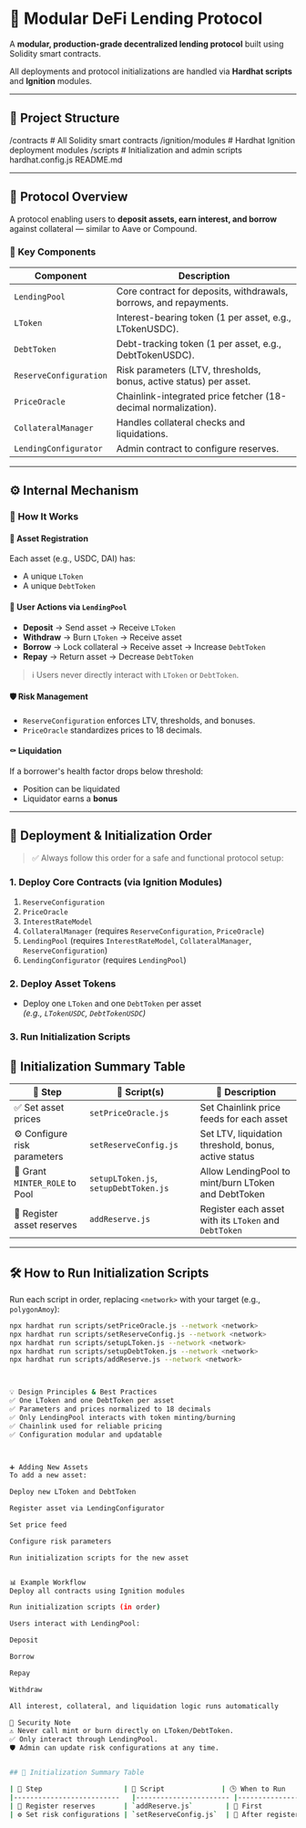 # 💎 Modular DeFi Lending Protocol

A **modular, production-grade decentralized lending protocol** built using Solidity smart contracts.

All deployments and protocol initializations are handled via **Hardhat scripts** and **Ignition** modules.

---

## 📁 Project Structure

/contracts              # All Solidity smart contracts
/ignition/modules       # Hardhat Ignition deployment modules
/scripts                # Initialization and admin scripts
hardhat.config.js
README.md


---

## 🧩 Protocol Overview

A protocol enabling users to **deposit assets, earn interest, and borrow** against collateral — similar to Aave or Compound.

### 🔑 Key Components

| Component             | Description                                                                 |
|----------------------|-----------------------------------------------------------------------------|
| `LendingPool`        | Core contract for deposits, withdrawals, borrows, and repayments.          |
| `LToken`             | Interest-bearing token (1 per asset, e.g., LTokenUSDC).                     |
| `DebtToken`          | Debt-tracking token (1 per asset, e.g., DebtTokenUSDC).                     |
| `ReserveConfiguration` | Risk parameters (LTV, thresholds, bonus, active status) per asset.        |
| `PriceOracle`        | Chainlink-integrated price fetcher (18-decimal normalization).              |
| `CollateralManager`  | Handles collateral checks and liquidations.                                |
| `LendingConfigurator`| Admin contract to configure reserves.                                       |

---

## ⚙️ Internal Mechanism

### 🔁 How It Works

#### 🏦 Asset Registration
Each asset (e.g., USDC, DAI) has:
- A unique `LToken`
- A unique `DebtToken`

#### 👤 User Actions via `LendingPool`
- **Deposit** → Send asset → Receive `LToken`
- **Withdraw** → Burn `LToken` → Receive asset
- **Borrow** → Lock collateral → Receive asset → Increase `DebtToken`
- **Repay** → Return asset → Decrease `DebtToken`

> ℹ️ Users never directly interact with `LToken` or `DebtToken`.

#### 🛡️ Risk Management
- `ReserveConfiguration` enforces LTV, thresholds, and bonuses.
- `PriceOracle` standardizes prices to 18 decimals.

#### ⚰️ Liquidation
If a borrower's health factor drops below threshold:
- Position can be liquidated
- Liquidator earns a **bonus**

---

## 🚀 Deployment & Initialization Order

> ✅ Always follow this order for a safe and functional protocol setup:

### 1. Deploy Core Contracts (via Ignition Modules)

1. `ReserveConfiguration`  
2. `PriceOracle`  
3. `InterestRateModel`  
4. `CollateralManager` (requires `ReserveConfiguration`, `PriceOracle`)  
5. `LendingPool` (requires `InterestRateModel`, `CollateralManager`, `ReserveConfiguration`)  
6. `LendingConfigurator` (requires `LendingPool`)  

### 2. Deploy Asset Tokens
- Deploy one `LToken` and one `DebtToken` per asset  
  *(e.g., `LTokenUSDC`, `DebtTokenUSDC`)*

### 3. Run Initialization Scripts

## 🏁 Initialization Summary Table

| 🧩 Step                            | 📜 Script(s)                              | 📝 Description                                           |
|----------------------------------|------------------------------------------|----------------------------------------------------------|
| ✅ Set asset prices              | `setPriceOracle.js`                      | Set Chainlink price feeds for each asset                |
| ⚙️ Configure risk parameters     | `setReserveConfig.js`                    | Set LTV, liquidation threshold, bonus, active status    |
| 🔐 Grant `MINTER_ROLE` to Pool   | `setupLToken.js`, `setupDebtToken.js`    | Allow LendingPool to mint/burn LToken and DebtToken     |
| 🧾 Register asset reserves       | `addReserve.js`                          | Register each asset with its `LToken` and `DebtToken`   |


---

## 🛠️ How to Run Initialization Scripts

Run each script in order, replacing `<network>` with your target (e.g., `polygonAmoy`):

```bash
npx hardhat run scripts/setPriceOracle.js --network <network>
npx hardhat run scripts/setReserveConfig.js --network <network>
npx hardhat run scripts/setupLToken.js --network <network>
npx hardhat run scripts/setupDebtToken.js --network <network>
npx hardhat run scripts/addReserve.js --network <network>



💡 Design Principles & Best Practices
✅ One LToken and one DebtToken per asset
✅ Parameters and prices normalized to 18 decimals
✅ Only LendingPool interacts with token minting/burning
✅ Chainlink used for reliable pricing
✅ Configuration modular and updatable



➕ Adding New Assets
To add a new asset:

Deploy new LToken and DebtToken

Register asset via LendingConfigurator

Set price feed

Configure risk parameters

Run initialization scripts for the new asset


📊 Example Workflow
Deploy all contracts using Ignition modules

Run initialization scripts (in order)

Users interact with LendingPool:

Deposit

Borrow

Repay

Withdraw

All interest, collateral, and liquidation logic runs automatically

🔐 Security Note
⚠️ Never call mint or burn directly on LToken/DebtToken.
✅ Only interact through LendingPool.
🛡️ Admin can update risk configurations at any time.


## 🏁 Initialization Summary Table

| 🧩 Step                    | 📜 Script              | 🕒 When to Run               |
|--------------------------   |----------------------- |----------------------------   |
| 🧾 Register reserves       | `addReserve.js`        | 🔹 First                      |
| ⚙️ Set risk configurations | `setReserveConfig.js`  | 🔹 After registering reserves |


